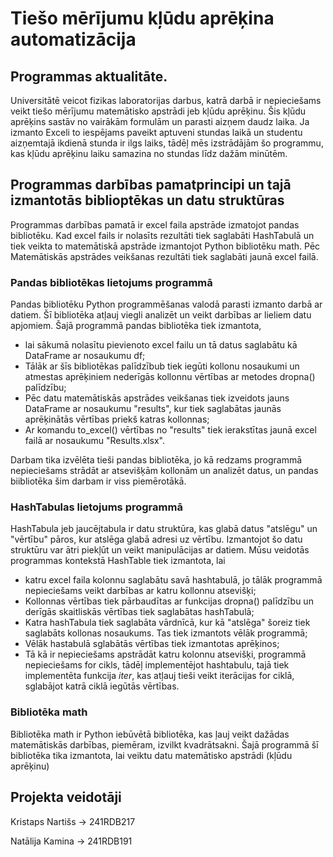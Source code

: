 # Tiešo mērījumu kļūdu aprēķina automatizācija
## Programmas aktualitāte.
Universitātē veicot fizikas laboratorijas darbus, katrā darbā ir nepieciešams veikt tiešo mērījumu matemātisko apstrādi jeb kļūdu aprēķinu. Šis kļūdu aprēķins sastāv no vairākām formulām un parasti aizņem daudz laika. Ja izmanto Exceli to iespējams paveikt aptuveni stundas laikā un studentu aizņemtajā ikdienā stunda ir ilgs laiks, tādēļ mēs izstrādājām šo programmu, kas kļūdu aprēķinu laiku samazina no stundas līdz dažām minūtēm.
## Programmas darbības pamatprincipi un tajā izmantotās biblioptēkas un datu struktūras
Programmas darbības pamatā ir excel faila apstrāde izmatojot pandas bibliotēku. Kad excel fails ir nolasīts rezultāti tiek saglabāti HashTabulā un tiek veikta to matemātiskā apstrāde izmantojot Python bibliotēku math. Pēc Matemātiskās apstrādes veikšanas rezultāti tiek saglabāti jaunā excel failā.
### **Pandas bibliotēkas lietojums programmā**
Pandas bibliotēku Python programmēšanas valodā parasti izmanto darbā ar datiem. Šī bibliotēka atļauj viegli analizēt un veikt darbības ar lieliem datu apjomiem. Šajā programmā pandas bibliotēka tiek izmantota,
- lai sākumā nolasītu pievienoto excel failu un tā datus saglabātu kā DataFrame ar nosaukumu df; 
- Tālāk ar šīs bibliotēkas palīdzībub tiek iegūti kollonu nosaukumi un atmestas aprēķiniem nederīgās kollonnu vērtības ar metodes dropna() palīdzību; 
- Pēc datu matemātiskās apstrādes veikšanas tiek izveidots jauns DataFrame ar nosaukumu "results", kur tiek saglabātas jaunās aprēķinātās vērtības priekš katras kollonnas; 
- Ar komandu to_excel() vērtības no "results" tiek ierakstītas jaunā excel failā ar nosaukumu "Results.xlsx".

Darbam tika izvēlēta tieši pandas bibliotēka, jo kā redzams programmā nepieciešams strādāt ar atsevišķām kollonām un analizēt datus, un pandas biibliotēka šim darbam ir viss piemērotākā.
### **HashTabulas lietojums programmā**
HashTabula jeb jaucējtabula ir datu struktūra, kas glabā datus "atslēgu" un "vērtību" pāros, kur atslēga glabā adresi uz vērtību. Izmantojot šo datu struktūru var ātri piekļūt un veikt manipulācijas ar datiem. Mūsu veidotās programmas kontekstā HashTable tiek izmantota, lai
- katru excel faila kolonnu saglabātu savā hashtabulā, jo tālāk programmā nepieciešams veikt darbības ar katru kollonnu atsevišķi;
- Kollonnas vērtības tiek pārbaudītas ar funkcijas dropna() palīdzību un derīgās skaitliskās vērtības tiek saglabātas hashTabulā;
- Katra hashTabula tiek saglabāta vārdnīcā, kur kā "atslēga" šoreiz tiek saglabāts kollonas nosaukums. Tas tiek izmantots vēlāk programmā;
- Vēlāk hastabulā sglabātās vērtības tiek izmantotas aprēķinos;
- Tā kā ir nepieciešams apstrādāt katru kolonnu atsevišķi, programmā nepieciešams for cikls, tādēļ implementējot hashtabulu, tajā tiek implementēta funkcija _iter_, kas atļauj tieši veikt iterācijas for ciklā, sglabājot katrā ciklā iegūtās vērtības.
### **Bibliotēka math**
Bibliotēka math ir Python iebūvētā bibliotēka, kas ļauj veikt dažādas matemātiskās darbības, piemēram, izvilkt kvadrātsakni. Šajā programmā šī bibliotēka tika izmantota, lai veiktu datu matemātisko apstrādi (kļūdu aprēķinu)
## Projekta veidotāji
Kristaps Nartišs -> 241RDB217

Natālija Kamina -> 241RDB191

